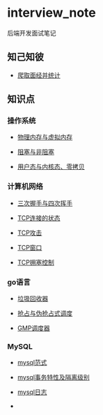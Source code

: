 # interview_note

后端开发面试笔记

## 知己知彼

- [爬取面经并统计](https://github.com/Chunar5354/interview_note/tree/main/experience)

## 知识点

### 操作系统

- [物理内存与虚拟内存](https://github.com/Chunar5354/interview_note/blob/main/notes/memory.md)

- [阻塞与非阻塞](https://github.com/Chunar5354/interview_note/blob/main/notes/block.md)

- [用户态与内核态、零拷贝](https://github.com/Chunar5354/interview_note/blob/main/notes/user_kernel.md)

### 计算机网络

- [三次握手与四次挥手](https://github.com/Chunar5354/interview_note/blob/main/notes/handshake.md)

- [TCP连接的状态](https://github.com/Chunar5354/interview_note/blob/main/notes/tsp_status.md)

- [TCP攻击](https://github.com/Chunar5354/interview_note/blob/main/notes/attack.md)

- [TCP窗口](https://github.com/Chunar5354/interview_note/blob/main/notes/tcp_window.md)

- [TCP拥塞控制](https://github.com/Chunar5354/interview_note/blob/main/notes/tcp_block.md)

### go语言

- [垃圾回收器](https://github.com/Chunar5354/interview_note/blob/main/notes/gc.md)

- [抢占与伪抢占式调度](https://github.com/Chunar5354/interview_note/blob/main/notes/seize.md)

- [GMP调度器](https://github.com/Chunar5354/interview_note/blob/main/notes/gmp.md)

### MySQL

- [mysql范式](https://github.com/Chunar5354/interview_note/blob/main/notes/paradigm.md)

- [mysql事务特性及隔离级别](https://github.com/Chunar5354/interview_note/blob/main/notes/acid.md)

- [mysql日志](https://github.com/Chunar5354/interview_note/blob/main/notes/mysql_log.md)
- 
